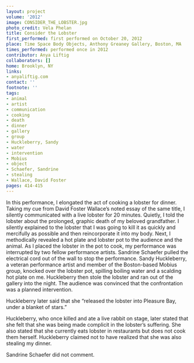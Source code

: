 ```yaml
---
layout: project
volume: '2012'
image: CONSIDER_THE_LOBSTER.jpg
photo_credit: Vela Phelan
title: Consider the Lobster
first_performed: first performed on October 20, 2012
place: Time Space Body Objects, Anthony Greaney Gallery, Boston, MA
times_performed: performed once in 2012
contributor: Anya Liftig
collaborators: []
home: Brooklyn, NY
links:
- anyaliftig.com
contact: ''
footnote: ''
tags:
- animal
- artist
- communication
- cooking
- death
- dinner
- gallery
- group
- Huckleberry, Sandy
- water
- intervention
- Mobius
- object
- Schaefer, Sandrine
- stealing
- Wallace, David Foster
pages: 414-415
---
```


In this performance, I elongated the act of cooking a lobster for dinner. Taking my cue from David Foster Wallace’s noted essay of the same title, I silently communicated with a live lobster for 20 minutes. Quietly, I told the lobster about the prolonged, graphic death of my beloved grandfather. I silently explained to the lobster that I was going to kill it as quickly and mercifully as possible and then reincorporate it into my body. Next, I methodically revealed a hot plate and lobster pot to the audience and the animal. As I placed the lobster in the pot to cook, my performance was interrupted by two fellow performance artists. Sandrine Schaefer pulled the electrical cord out of the wall to stop the performance. Sandy Huckleberry, a veteran performance artist and member of the Boston-based Mobius group, knocked over the lobster pot, spilling boiling water and a scalding hot plate on me. Huckleberry then stole the lobster and ran out of the gallery into the night. The audience was convinced that the confrontation was a planned intervention.

Huckleberry later said that she “released the lobster into Pleasure Bay, under a blanket of stars.”

Huckleberry, who once killed and ate a live rabbit on stage, later stated that she felt that she was being made complicit in the lobster’s suffering. She also stated that she currently eats lobster in restaurants but does not cook them herself. Huckleberry claimed not to have realized that she was also stealing my dinner.

Sandrine Schaefer did not comment.
